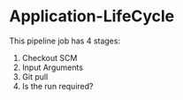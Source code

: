 # Application-LifeCycle

This pipeline job has 4 stages:
1. Checkout SCM
2. Input Arguments
3. Git pull
4. Is the run required?
